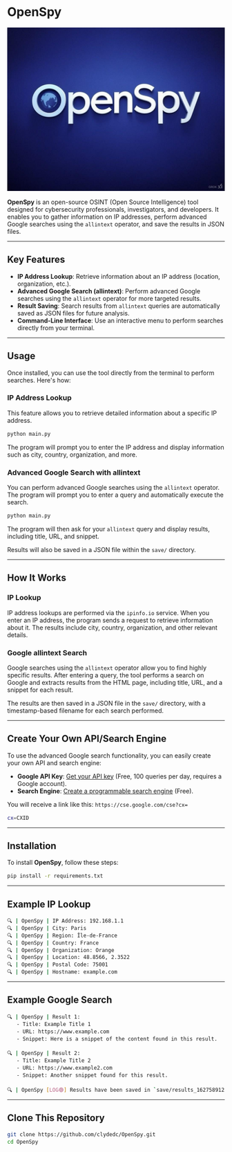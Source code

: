# OpenSpy

![OpenSpy Logo](logo.jpg)

**OpenSpy** is an open-source OSINT (Open Source Intelligence) tool designed for cybersecurity professionals, investigators, and developers. It enables you to gather information on IP addresses, perform advanced Google searches using the `allintext` operator, and save the results in JSON files.

---

## Key Features

- **IP Address Lookup**: Retrieve information about an IP address (location, organization, etc.).
- **Advanced Google Search (allintext)**: Perform advanced Google searches using the `allintext` operator for more targeted results.
- **Result Saving**: Search results from `allintext` queries are automatically saved as JSON files for future analysis.
- **Command-Line Interface**: Use an interactive menu to perform searches directly from your terminal.

---

## Usage

Once installed, you can use the tool directly from the terminal to perform searches. Here's how:

### IP Address Lookup

This feature allows you to retrieve detailed information about a specific IP address.

```bash
python main.py
```

The program will prompt you to enter the IP address and display information such as city, country, organization, and more.

### Advanced Google Search with allintext

You can perform advanced Google searches using the `allintext` operator. The program will prompt you to enter a query and automatically execute the search.

```bash
python main.py
```

The program will then ask for your `allintext` query and display results, including title, URL, and snippet.

Results will also be saved in a JSON file within the `save/` directory.

---

## How It Works

### IP Lookup

IP address lookups are performed via the `ipinfo.io` service. When you enter an IP address, the program sends a request to retrieve information about it. The results include city, country, organization, and other relevant details.

### Google allintext Search

Google searches using the `allintext` operator allow you to find highly specific results. After entering a query, the tool performs a search on Google and extracts results from the HTML page, including title, URL, and a snippet for each result.

The results are then saved in a JSON file in the `save/` directory, with a timestamp-based filename for each search performed.

---

## Create Your Own API/Search Engine

To use the advanced Google search functionality, you can easily create your own API and search engine:

- **Google API Key**: [Get your API key](https://developers.google.com/custom-search/v1/overview?hl=en) (Free, 100 queries per day, requires a Google account).
- **Search Engine**: [Create a programmable search engine](https://programmablesearchengine.google.com/controlpanel/all) (Free).

You will receive a link like this: `https://cse.google.com/cse?cx=`

```bash
cx=CXID
```

---

## Installation

To install **OpenSpy**, follow these steps:

```bash
pip install -r requirements.txt
```

---

## Example IP Lookup

```bash
🔍 | OpenSpy | IP Address: 192.168.1.1
🔍 | OpenSpy | City: Paris
🔍 | OpenSpy | Region: Île-de-France
🔍 | OpenSpy | Country: France
🔍 | OpenSpy | Organization: Orange
🔍 | OpenSpy | Location: 48.8566, 2.3522
🔍 | OpenSpy | Postal Code: 75001
🔍 | OpenSpy | Hostname: example.com
```

---

## Example Google Search

```bash
🔍 | OpenSpy | Result 1:
   - Title: Example Title 1
   - URL: https://www.example.com
   - Snippet: Here is a snippet of the content found in this result.

🔍 | OpenSpy | Result 2:
   - Title: Example Title 2
   - URL: https://www.example2.com
   - Snippet: Another snippet found for this result.

🔍 | OpenSpy [LOG🟢] Results have been saved in `save/results_1627589123.json`
```

---

## Clone This Repository

```bash
git clone https://github.com/clydedc/OpenSpy.git
cd OpenSpy
```

